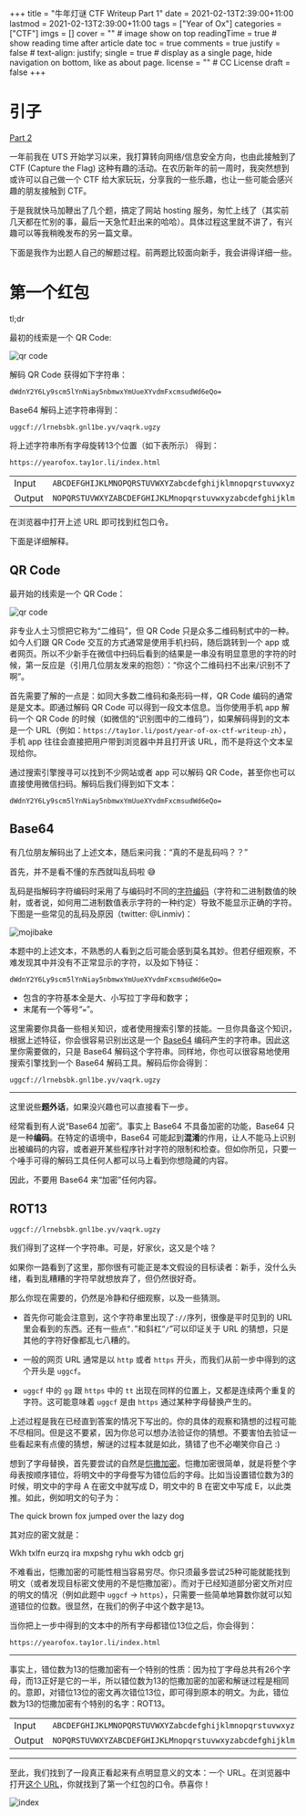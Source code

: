 +++
title = "牛年灯谜 CTF Writeup Part 1"
date = 2021-02-13T2:39:00+11:00
lastmod = 2021-02-13T2:39:00+11:00
tags = ["Year of Ox"]
categories = ["CTF"]
imgs = []
cover = ""  # image show on top
readingTime = true  # show reading time after article date
toc = true
comments = true
justify = false  # text-align: justify;
single = true  # display as a single page, hide navigation on bottom, like as about page.
license = ""  # CC License
draft = false
+++


# 引子

[Part 2](/post/year-of-ox-ctf-writeup-part2-zh/)

一年前我在 UTS 开始学习以来，我打算转向网络/信息安全方向，也由此接触到了 CTF (Capture the Flag) 这种有趣的活动。在农历新年的前一周时，我突然想到或许可以自己做一个 CTF 给大家玩玩，分享我的一些乐趣，也让一些可能会感兴趣的朋友接触到 CTF。

于是我就快马加鞭出了几个题，搞定了网站 hosting 服务，匆忙上线了（其实前几天都在忙别的事，最后一天急忙赶出来的哈哈）。具体过程这里就不讲了，有兴趣可以等我稍晚发布的另一篇文章。

下面是我作为出题人自己的解题过程。前两题比较面向新手，我会讲得详细一些。


# 第一个红包

tl;dr

最初的线索是一个 QR Code:

![qr code](start.png)

解码 QR Code 获得如下字符串：

```
dWdnY2Y6Ly9scm5lYnNiay5nbmwxYmUueXYvdmFxcmsudWd6eQo=
```

Base64 解码上述字符串得到：

```
uggcf://lrnebsbk.gnl1be.yv/vaqrk.ugzy
```

将上述字符串所有字母旋转13个位置（如下表所示） 得到：

```
https://yearofox.tay1or.li/index.html
```

|   |   |
| ----- | ----- |
| Input	| `ABCDEFGHIJKLMNOPQRSTUVWXYZabcdefghijklmnopqrstuvwxyz` |
| Output	| `NOPQRSTUVWXYZABCDEFGHIJKLMnopqrstuvwxyzabcdefghijklm` |


在浏览器中打开上述 URL 即可找到红包口令。

下面是详细解释。

## QR Code

最开始的线索是一个 QR Code：

![qr code](start.png)

非专业人士习惯把它称为“二维码”，但 QR Code 只是众多二维码制式中的一种。如今人们跟 QR Code 交互的方式通常是使用手机扫码，随后跳转到一个 app 或者网页。所以不少新手在微信中扫码后看到的结果是一串没有明显意思的字符的时候，第一反应是（引用几位朋友发来的抱怨）：“你这个二维码扫不出来/识别不了啊”。

首先需要了解的一点是：如同大多数二维码和条形码一样，QR Code 编码的通常是是文本。即通过解码 QR Code 可以得到一段文本信息。当你使用手机 app 解码一个 QR Code 的时候（如微信的“识别图中的二维码”），如果解码得到的文本是一个 URL（例如：`https://tay1or.li/post/year-of-ox-ctf-writeup-zh`），手机 app 往往会直接把用户带到浏览器中并且打开该 URL，而不是将这个文本呈现给你。

通过搜索引擎搜寻可以找到不少网站或者 app 可以解码 QR Code，甚至你也可以直接使用微信扫码。解码后我们得到如下文本：

```
dWdnY2Y6Ly9scm5lYnNiay5nbmwxYmUueXYvdmFxcmsudWd6eQo=
```

## Base64

有几位朋友解码出了上述文本，随后来问我：“真的不是乱码吗？？”

首先，并不是看不懂的东西就叫乱码啦 😅

乱码是指解码字符编码时采用了与编码时不同的[字符编码](https://en.wikipedia.org/wiki/Character_encoding)（字符和二进制数值的映射，或者说，如何用二进制数值表示字符的一种约定）导致不能显示正确的字符。下图是一些常见的乱码及原因（twitter: @Linmiv)：

![mojibake](mojibake.png)

本题中的上述文本，不熟悉的人看到之后可能会感到莫名其妙。但若仔细观察，不难发现其中并没有不正常显示的字符，以及如下特征：

```
dWdnY2Y6Ly9scm5lYnNiay5nbmwxYmUueXYvdmFxcmsudWd6eQo=
```

* 包含的字符基本全是大、小写拉丁字母和数字；
* 末尾有一个等号“`=`”。

这里需要你具备一些相关知识，或者使用搜索引擎的技能。一旦你具备这个知识，根据上述特征，你会很容易识别出这是一个 [Base64](https://en.wikipedia.org/wiki/Base64) 编码产生的字符串。因此这里你需要做的，只是 Base64 解码这个字符串。同样地，你也可以很容易地使用搜索引擎找到一个 Base64 解码工具。解码后你会得到：


```
uggcf://lrnebsbk.gnl1be.yv/vaqrk.ugzy
```

---------

这里说些**题外话**，如果没兴趣也可以直接看下一步。

经常看到有人说“Base64 加密”。事实上 Base64 不具备加密的功能，Base64 只是一种**编码**。在特定的语境中，Base64 可能起到**混淆**的作用，让人不能马上识别出被编码的内容，或者避开某些程序针对字符的限制和检查。但如你所见，只要一个唾手可得的解码工具任何人都可以马上看到你想隐藏的内容。

因此，不要用 Base64 来“加密”任何内容。

## ROT13


```
uggcf://lrnebsbk.gnl1be.yv/vaqrk.ugzy
```

我们得到了这样一个字符串。可是，好家伙，这又是个啥？

如果你一路看到了这里，那你很有可能正是本文假设的目标读者：新手，没什么头绪，看到乱糟糟的字符早就想放弃了，但仍然很好奇。

那么你现在需要的，仍然是冷静和仔细观察，以及一些猜测。


* 首先你可能会注意到，这个字符串里出现了`://`序列，很像是平时见到的 URL 里会看到的东西。还有一些点“`.`”和斜杠“`/`”可以印证关于 URL 的猜想，只是其他的字符好像都乱七八糟的。

* 一般的网页 URL 通常是以 `http` 或者 `https` 开头，而我们从前一步中得到的这个开头是 `uggcf`。

* `uggcf` 中的 `gg` 跟 `https` 中的 `tt` 出现在同样的位置上，又都是连续两个重复的字符。这可能意味着 `uggcf` 是由 `https` 通过某种字母替换产生的。

上述过程是我在已经直到答案的情况下写出的。你的具体的观察和猜想的过程可能不尽相同。但是这不要紧，因为你总可以想办法验证你的猜想。不要害怕去验证一些看起来有点傻的猜想，解谜的过程本就是如此，猜错了也不必嘲笑你自己 :)

想到了字母替换，首先要尝试的自然是[恺撒加密](https://en.wikipedia.org/wiki/Caesar_cipher)。恺撒加密很简单，就是将整个字母表按顺序错位，将明文中的字母誊写为错位后的字母。比如当设置错位数为3的时候，明文中的字母 A 在密文中就写成 D，明文中的 B 在密文中写成 E，以此类推。如此，例如明文的句子为：

The quick brown fox jumped over the lazy dog

其对应的密文就是：

Wkh txlfn eurzq ira mxpshg ryhu wkh odcb grj

不难看出，恺撒加密的可能性相当容易穷尽。你只须最多尝试25种可能就能找到明文（或者发现目标密文使用的不是恺撒加密）。而对于已经知道部分密文所对应的明文的情况（例如此题中 `uggcf` -> `https`），只需要一些简单地算数你就可以知道错位的位数。很显然，在我们的例子中这个数字是13。

当你把上一步中得到的文本中的所有字母都错位13位之后，你会得到：

```
https://yearofox.tay1or.li/index.html
```

-------

事实上，错位数为13的恺撒加密有一个特别的性质：因为拉丁字母总共有26个字母，而13正好是它的一半，所以错位数为13的恺撒加密的加密和解谜过程是相同的。意即，对错位13位的密文再次错位13位，即可得到原本的明文。为此，错位数为13的恺撒加密有个特别的名字：ROT13。

|   |   |
| ----- | ----- |
| Input	| `ABCDEFGHIJKLMNOPQRSTUVWXYZabcdefghijklmnopqrstuvwxyz` |
| Output	| `NOPQRSTUVWXYZABCDEFGHIJKLMnopqrstuvwxyzabcdefghijklm` |

------

至此，我们找到了一段真正看起来有点明显意义的文本：一个 URL。在浏览器中打开[这个 URL](https://yearofox.tay1or.li/index.html)，你就找到了第一个红包的口令。恭喜你！

![index](index.png)




